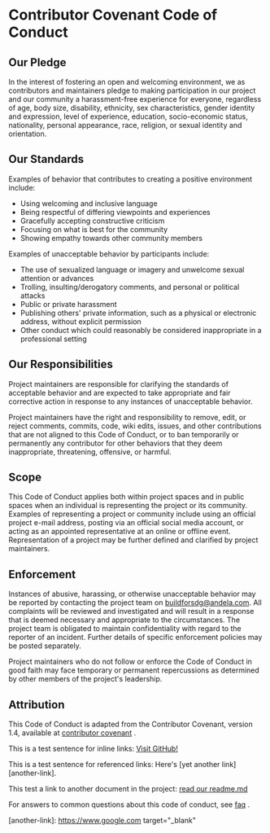 # Contributor Covenant Code of Conduct

## Our Pledge

In the interest of fostering an open and welcoming environment, we as
contributors and maintainers pledge to making participation in our project and
our community a harassment-free experience for everyone, regardless of age, body
size, disability, ethnicity, sex characteristics, gender identity and expression,
level of experience, education, socio-economic status, nationality, personal
appearance, race, religion, or sexual identity and orientation.

## Our Standards

Examples of behavior that contributes to creating a positive environment
include:
* Using welcoming and inclusive language  
* Being respectful of differing viewpoints and experiences  
* Gracefully accepting constructive criticism  
* Focusing on what is best for the community  
* Showing empathy towards other community members  

Examples of unacceptable behavior by participants include:
* The use of sexualized language or imagery and unwelcome sexual attention or advances  
* Trolling, insulting/derogatory comments, and personal or political attacks  
* Public or private harassment  
* Publishing others' private information, such as a physical or electronic address, without explicit permission  
* Other conduct which could reasonably be considered inappropriate in a professional setting  

## Our Responsibilities

Project maintainers are responsible for clarifying the standards of acceptable
behavior and are expected to take appropriate and fair corrective action in
response to any instances of unacceptable behavior.

Project maintainers have the right and responsibility to remove, edit, or
reject comments, commits, code, wiki edits, issues, and other contributions
that are not aligned to this Code of Conduct, or to ban temporarily or
permanently any contributor for other behaviors that they deem inappropriate,
threatening, offensive, or harmful.

## Scope

This Code of Conduct applies both within project spaces and in public spaces
when an individual is representing the project or its community. Examples of
representing a project or community include using an official project e-mail
address, posting via an official social media account, or acting as an appointed
representative at an online or offline event. Representation of a project may be
further defined and clarified by project maintainers.

## Enforcement

Instances of abusive, harassing, or otherwise unacceptable behavior may be
reported by contacting the project team on buildforsdg@andela.com. All
complaints will be reviewed and investigated and will result in a response that
is deemed necessary and appropriate to the circumstances. The project team is
obligated to maintain confidentiality with regard to the reporter of an incident.
Further details of specific enforcement policies may be posted separately.

Project maintainers who do not follow or enforce the Code of Conduct in good
faith may face temporary or permanent repercussions as determined by other
members of the project's leadership.

## Attribution

This Code of Conduct is adapted from the  Contributor Covenant,  version 1.4,
available at [contributor covenant][homepage] .

This is a test sentence for inline links: [Visit GitHub!](https://www.github.com)

This is a test sentence for referenced links: Here's [yet another link][another-link].

This test a link to another document in the project: [read our readme.md][infile]

For answers to common questions about this code of conduct, see [faq][faq-link] .


[faq-link]: https://www.contributor-covenant.org/faq

[contributor covenant]: https://www.contributor-covenant.org/version/1/4/code-of-conduct.html

[homepage]: https://www.contributor-covenant.org

[another-link]: https://www.google.com target="_blank"

[infile]: README.md